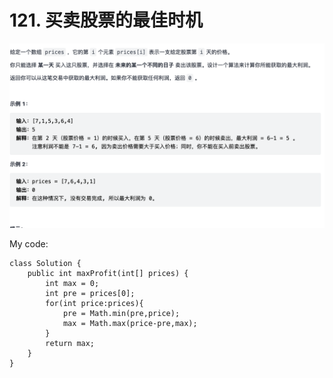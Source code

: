 # 121. 买卖股票的最佳时机

![](../../../.gitbook/assets/tu-pian-%20%2854%29.png)

My code:

```text
class Solution {
    public int maxProfit(int[] prices) {
        int max = 0;
        int pre = prices[0];
        for(int price:prices){
            pre = Math.min(pre,price);
            max = Math.max(price-pre,max);
        }
        return max;
    }
}
```

